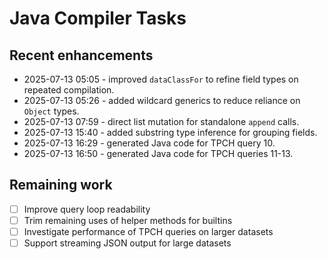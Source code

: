 # Java Compiler Tasks

## Recent enhancements
- 2025-07-13 05:05 - improved `dataClassFor` to refine field types on repeated compilation.
- 2025-07-13 05:26 - added wildcard generics to reduce reliance on `Object` types.
- 2025-07-13 07:59 - direct list mutation for standalone `append` calls.
- 2025-07-13 15:40 - added substring type inference for grouping fields.
- 2025-07-13 16:29 - generated Java code for TPCH query 10.
- 2025-07-13 16:50 - generated Java code for TPCH queries 11-13.

## Remaining work
- [ ] Improve query loop readability
- [ ] Trim remaining uses of helper methods for builtins
- [ ] Investigate performance of TPCH queries on larger datasets
- [ ] Support streaming JSON output for large datasets

